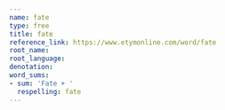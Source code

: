 ```yaml
---
name: fate
type: free
title: fate
reference_link: https://www.etymonline.com/word/fate
root_name: 
root_language: 
denotation: 
word_sums:
- sum: 'Fate + '
  respelling: fate
---
```

